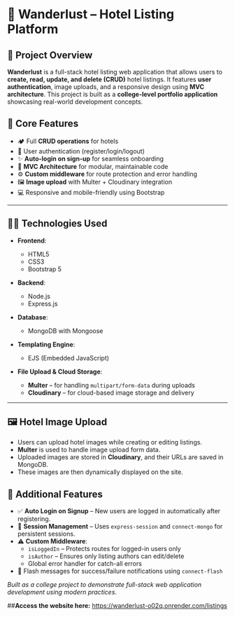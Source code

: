 # 🏨 Wanderlust – Hotel Listing Platform

## 📌 Project Overview

**Wanderlust** is a full-stack hotel listing web application that allows users to **create, read, update, and delete (CRUD)** hotel listings. It features **user authentication**, image uploads, and a responsive design using **MVC architecture**. This project is built as a **college-level portfolio application** showcasing real-world development concepts.

## 🎯 Core Features

- 🏕️ Full **CRUD operations** for hotels
- 🔐 User authentication (register/login/logout)
- ✨ **Auto-login on sign-up** for seamless onboarding
- 📂 **MVC Architecture** for modular, maintainable code
- ⚙️ **Custom middleware** for route protection and error handling
- 🖼️ **Image upload** with Multer + Cloudinary integration
- 💻 Responsive and mobile-friendly using Bootstrap

---

## 🧑‍💻 Technologies Used

- **Frontend**:
  - HTML5
  - CSS3
  - Bootstrap 5

- **Backend**:
  - Node.js
  - Express.js

- **Database**:
  - MongoDB with Mongoose

- **Templating Engine**:
  - EJS (Embedded JavaScript)

- **File Upload & Cloud Storage**:
  - **Multer** – for handling `multipart/form-data` during uploads
  - **Cloudinary** – for cloud-based image storage and delivery

---

## 🖼️ Hotel Image Upload

- Users can upload hotel images while creating or editing listings.
- **Multer** is used to handle image upload form data.
- Uploaded images are stored in **Cloudinary**, and their URLs are saved in MongoDB.
- These images are then dynamically displayed on the site.

## 🚀 Additional Features

- ✅ **Auto Login on Signup** – New users are logged in automatically after registering.
- 🔐 **Session Management** – Uses `express-session` and `connect-mongo` for persistent sessions.
- ⚠️ **Custom Middleware**:
  - `isLoggedIn` – Protects routes for logged-in users only
  - `isAuthor` – Ensures only listing authors can edit/delete
  - Global error handler for catch-all errors
- 📛 Flash messages for success/failure notifications using `connect-flash`
  
 _Built as a college project to demonstrate full-stack web application development using modern practices._

 
##**Access the website here:** https://wanderlust-o02q.onrender.com/listings

